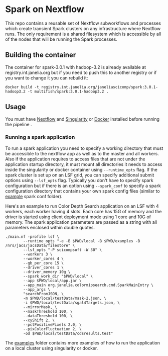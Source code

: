 # Spark on Nextflow

This repo contains a reusable set of Nextflow subworkflows and processes which create transient Spark clusters on any infrastructure where Nextflow runs. The only requirement is a shared filesystem which is accessible by all of the nodes that will be running the Spark processes.




## Building the container

The container for spark-3.0.1 with hadoop-3.2 is already
available at registry.int.janelia.org but if you need to
push this to another registry or if you want to change it
you can rebuild it:
```
docker build -t registry.int.janelia.org/janeliascicomp/spark:3.0.1-hadoop3.2 -t multifish/spark:3.0.1-hadoop3.2 .
```

## Usage

You must have [Nextflow](https://www.nextflow.io) and [Singularity](https://sylabs.io) or [Docker](https://www.docker.com/) installed before running the pipeline .


### Running a spark application

To run a spark application you need to specify a working directory
that must be accessible to the nextflow app as well as to the master and all workers.
Also if the application requires to access files that are not
under the application startup directory, it must mount all directories it needs to access inside the singularity or docker container using `--runtime_opts` flag. If the spark cluster is set up on an LSF grid, you can specify additional submit options using `--lsf_opts` flag. Typically you don't have to specify spark configuration but if there is an option using `--spark_conf` to specify a spark configuration directory that contains your own spark config files (similar to [example](examples/spark-conf) spark conf folder).

Here's an example to run Color Depth Search application on an LSF with 4 workers, each worker having 4 slots. Each core has 15G of memory and the driver is started using client deployment mode using 1 core and 10G of memory. The spark application parameters are passed as a string with all parameters enclosed within double quotes.

```
./main.nf -profile lsf \
        --runtime_opts "-e -B $PWD/local -B $PWD/examples -B /nrs/jacs/jacsData/filestore" \
        --lsf_opts "-P scicompsoft -W 30" \
        --workers 3 \
        --worker_cores 4 \
        --gb_per_core 15 \
        --driver_cores 1 \
        --driver_memory 10g \
        --spark_work_dir "$PWD/local" \
        --app $PWD/local/app.jar \
        --app_main org.janelia.colormipsearch.cmd.SparkMainEntry \
        --app_args \
        "searchFromJSON, \
        -m $PWD/local/testData/mask-2.json, \
        -i $PWD/local/testData/sgal4Targets.json, \
        --mirrorMask, \
        --maskThreshold 100, \
        --dataThreshold 100, \
        --xyShift 2, \
        --pctPositivePixels 2.0, \
        --pixColorFluctuation 2, \
        -od $PWD/local/testData/cdsresults.test"
```

The [examples](examples) folder contains more examples of how to run the application on a local cluster using singularity or docker.
